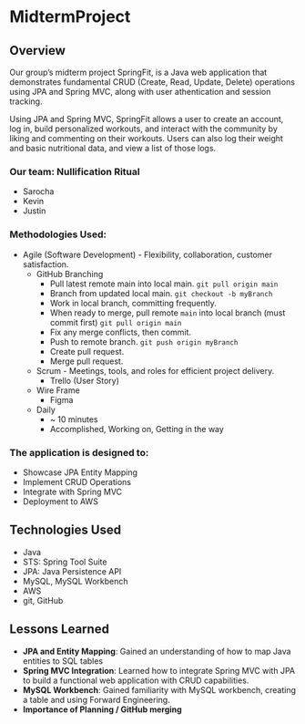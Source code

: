 # **MidtermProject**

## **Overview**

Our group’s midterm project SpringFit, is a Java web application that demonstrates fundamental CRUD (Create, Read, Update, Delete) operations using JPA and Spring MVC, along with user athentication and session tracking.

Using JPA and Spring MVC, SpringFit allows a user to create an account, log in, build personalized workouts, and interact with the community by liking and commenting on their workouts. Users can also log their weight and basic nutritional data, and view a list of those logs.

### **Our team: Nullification Ritual**
- Sarocha
- Kevin
- Justin

### **Methodologies Used:**
- Agile (Software Development) - Flexibility, collaboration, customer satisfaction.
  - GitHub Branching
    - Pull latest remote main into local main.	`git pull origin main`
	- Branch from updated local main.	`git checkout -b myBranch`
	- Work in local branch, committing frequently.
	- When ready to merge, pull remote `main` into local branch (must commit first) `git pull origin main`
	- Fix any merge conflicts, then commit.
	- Push to remote branch. `git push origin myBranch`
	- Create pull request.
	- Merge pull request.
  - Scrum - Meetings, tools, and roles for efficient project delivery.
    - Trello (User Story)
  - Wire Frame
    - Figma
  - Daily  
  	- ~ 10 minutes
  	- Accomplished, Working on, Getting in the way

### **The application is designed to:**
- Showcase JPA Entity Mapping
- Implement CRUD Operations
- Integrate with Spring MVC
- Deployment to AWS

## **Technologies Used**
- Java
- STS: Spring Tool Suite
- JPA: Java Persistence API
- MySQL, MySQL Workbench
- AWS
- git, GitHub

## **Lessons Learned** 
- **JPA and Entity Mapping**: Gained an understanding of how to map Java entities to SQL tables
- **Spring MVC Integration**: Learned how to integrate Spring MVC with JPA to build a functional web application with CRUD capabilities.
- **MySQL Workbench**: Gained familiarity with MySQL workbench, creating a table and using Forward Engineering.
- **Importance of Planning / GitHub merging** 
